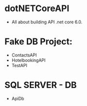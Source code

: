 # dotNETCoreAPI
- All about building API .net core 6.0.
# Fake DB Project:
- ContactsAPI
- HotelbookingAPI
- TestAPI
# SQL SERVER - DB
- ApiDb
